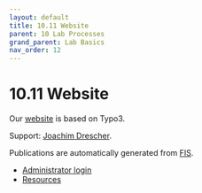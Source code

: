 ```yaml
---
layout: default
title: 10.11 Website
parent: 10 Lab Processes
grand_parent: Lab Basics
nav_order: 12
---
```


# 10.11 Website

Our [website](https://www.uni-bamberg.de/digital-work/) is based on Typo3.

Support: [Joachim Drescher](https://univis.uni-bamberg.de/prg?search=persons&show=info&department=320930&fullname=Joachim+Drescher).

Publications are automatically generated from [FIS](https://fis.uni-bamberg.de/).

- [Administrator login](https://www.uni-bamberg.de/typo3)
- [Resources](https://vc.uni-bamberg.de/course/view.php?id=264&section=2)
